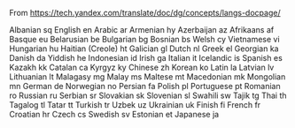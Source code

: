 From https://tech.yandex.com/translate/doc/dg/concepts/langs-docpage/

Albanian    sq
English en
Arabic  ar
Armenian    hy
Azerbaijan  az
Afrikaans   af
Basque  eu
Belarusian  be
Bulgarian   bg
Bosnian bs
Welsh   cy
Vietnamese  vi
Hungarian   hu
Haitian (Creole)    ht
Galician    gl
Dutch   nl
Greek   el
Georgian    ka
Danish  da
Yiddish he
Indonesian  id
Irish   ga
Italian it
Icelandic   is
Spanish es
Kazakh  kk
Catalan ca
Kyrgyz  ky
Chinese zh
Korean  ko
Latin   la
Latvian lv
Lithuanian  lt
Malagasy    mg
Malay   ms
Maltese mt
Macedonian  mk
Mongolian   mn
German  de
Norwegian   no
Persian fa
Polish  pl
Portuguese  pt
Romanian    ro
Russian ru
Serbian sr
Slovakian   sk
Slovenian   sl
Swahili sw
Tajik   tg
Thai    th
Tagalog tl
Tatar   tt
Turkish tr
Uzbek   uz
Ukrainian   uk
Finish  fi
French  fr
Croatian    hr
Czech   cs
Swedish sv
Estonian    et
Japanese    ja